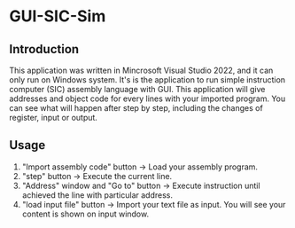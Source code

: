 # GUI-SIC-Sim
## Introduction
This application was written in Mincrosoft Visual Studio 2022, and it can only run on Windows system. 
It's is the application to run simple instruction computer (SIC) assembly language with GUI.
This application will give addresses and object code for every lines with your imported program.
You can see what will happen after step by step, including the changes of register, input or output.

## Usage
1. "Import assembly code" button -> Load your assembly program.
2. "step" button -> Execute the current line.
3. "Address" window and "Go to" button -> Execute instruction until achieved the line with particular address.
4. "load input file" button -> Import your text file as input. You will see your content is shown on input window. 
